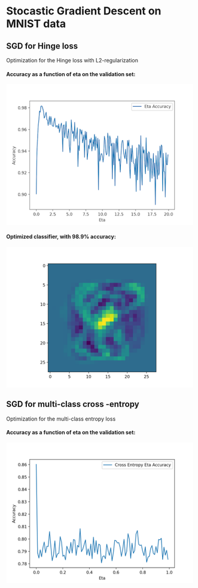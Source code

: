 <h1> Stocastic Gradient Descent on MNIST data </h>
<h2> SGD for Hinge loss</h2>
<p> Optimization for the Hinge loss with L2-regularization </p>

<h4> Accuracy as a function of eta on the validation set</b>:</h4>
<img src="https://github.com/nezawr/university/blob/main/intro_to_ml/Stochastic_Gradient_Descent/charts/1_a.png" alt="alt text" title="Eta" width="500" />

 <h4> Optimized classifier, with 98.9% accuracy: </h4>
 <img src="https://github.com/nezawr/university/blob/main/intro_to_ml/Stochastic_Gradient_Descent/charts/sec1_c_p1.png" alt="alt text" title="Optimizerhinge" width="500" />

<h2> SGD for multi-class cross -entropy</h2>
<p> Optimization for the multi-class entropy loss</p>

<h4> Accuracy as a function of eta on the validation set</b>:</h4>
<img src="https://github.com/nezawr/university/blob/main/intro_to_ml/Stochastic_Gradient_Descent/charts/sec2_optimaleta.png" alt="alt text" title="Eta" width="500" />
 
